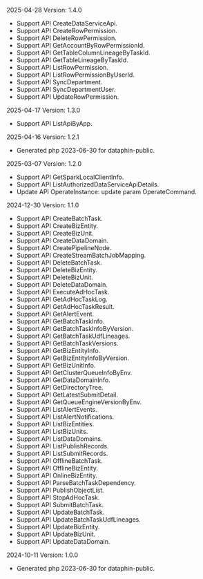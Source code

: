 2025-04-28 Version: 1.4.0
- Support API CreateDataServiceApi.
- Support API CreateRowPermission.
- Support API DeleteRowPermission.
- Support API GetAccountByRowPermissionId.
- Support API GetTableColumnLineageByTaskId.
- Support API GetTableLineageByTaskId.
- Support API ListRowPermission.
- Support API ListRowPermissionByUserId.
- Support API SyncDepartment.
- Support API SyncDepartmentUser.
- Support API UpdateRowPermission.


2025-04-17 Version: 1.3.0
- Support API ListApiByApp.


2025-04-16 Version: 1.2.1
- Generated php 2023-06-30 for dataphin-public.

2025-03-07 Version: 1.2.0
- Support API GetSparkLocalClientInfo.
- Support API ListAuthorizedDataServiceApiDetails.
- Update API OperateInstance: update param OperateCommand.


2024-12-30 Version: 1.1.0
- Support API CreateBatchTask.
- Support API CreateBizEntity.
- Support API CreateBizUnit.
- Support API CreateDataDomain.
- Support API CreatePipelineNode.
- Support API CreateStreamBatchJobMapping.
- Support API DeleteBatchTask.
- Support API DeleteBizEntity.
- Support API DeleteBizUnit.
- Support API DeleteDataDomain.
- Support API ExecuteAdHocTask.
- Support API GetAdHocTaskLog.
- Support API GetAdHocTaskResult.
- Support API GetAlertEvent.
- Support API GetBatchTaskInfo.
- Support API GetBatchTaskInfoByVersion.
- Support API GetBatchTaskUdfLineages.
- Support API GetBatchTaskVersions.
- Support API GetBizEntityInfo.
- Support API GetBizEntityInfoByVersion.
- Support API GetBizUnitInfo.
- Support API GetClusterQueueInfoByEnv.
- Support API GetDataDomainInfo.
- Support API GetDirectoryTree.
- Support API GetLatestSubmitDetail.
- Support API GetQueueEngineVersionByEnv.
- Support API ListAlertEvents.
- Support API ListAlertNotifications.
- Support API ListBizEntities.
- Support API ListBizUnits.
- Support API ListDataDomains.
- Support API ListPublishRecords.
- Support API ListSubmitRecords.
- Support API OfflineBatchTask.
- Support API OfflineBizEntity.
- Support API OnlineBizEntity.
- Support API ParseBatchTaskDependency.
- Support API PublishObjectList.
- Support API StopAdHocTask.
- Support API SubmitBatchTask.
- Support API UpdateBatchTask.
- Support API UpdateBatchTaskUdfLineages.
- Support API UpdateBizEntity.
- Support API UpdateBizUnit.
- Support API UpdateDataDomain.


2024-10-11 Version: 1.0.0
- Generated php 2023-06-30 for dataphin-public.

